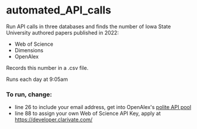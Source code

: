 # automated_API_calls
 
Run API calls in three databases and finds the number of Iowa State University authored papers published in 2022:

- Web of Science
- Dimensions
- OpenAlex

Records this number in a .csv file.

Runs each day at 9:05am

### To run, change:
- line 26 to include your email address, get into OpenAlex's [polite API pool](https://docs.openalex.org/api#the-polite-pool)
- line 88 to assign your own Web of Science API Key, apply at https://developer.clarivate.com/
